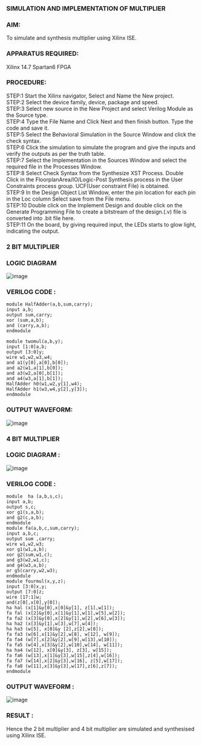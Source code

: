### SIMULATION AND IMPLEMENTATION OF MULTIPLIER
### AIM: 
 To simulate and synthesis multiplier using Xilinx ISE.

### APPARATUS REQUIRED:
Xilinx 14.7
Spartan6 FPGA
  
### PROCEDURE:
STEP:1  Start  the Xilinx navigator, Select and Name the New project.                                                                     
STEP:2  Select the device family, device, package and speed.                                                                         
STEP:3  Select new source in the New Project and select Verilog Module as the Source type.                                                                             
STEP:4  Type the File Name and Click Next and then finish button. Type the code and save it.                                                          
STEP:5  Select the Behavioral Simulation in the Source Window and click the check syntax.                                                                       
STEP:6  Click the simulation to simulate the program and  give the inputs and verify the outputs as per the truth table.                                               
STEP:7  Select the Implementation in the Sources Window and select the required file in the Processes Window.                                   
STEP:8  Select Check Syntax from the Synthesize  XST Process. Double Click in the  FloorplanArea/IO/Logic-Post Synthesis process in the User Constraints process group. UCF(User constraint File) is obtained.                                                    
STEP:9  In the Design Object List Window, enter the pin location for each pin in the Loc column Select save from the File menu.                      
STEP:10 Double click on the Implement Design and double click on the Generate Programming File to create a bitstream of the design.(.v) file is converted into .bit file here.                                       
STEP:11  On the board, by giving required input, the LEDs starts to glow light, indicating the output.                                      


### 2 BIT MULTIPLIER
### LOGIC DIAGRAM
![image](https://github.com/navaneethans/VLSI-LAB-EXP-3/assets/6987778/7713750f-65e6-41c0-8082-5005eac4031c)
### VERILOG CODE :
```
module HalfAdder(a,b,sum,carry);
input a,b;
output sum,carry;
xor (sum,a,b);
and (carry,a,b);
endmodule

module twomul(a,b,y);
input [1:0]a,b;
output [3:0]y;
wire w1,w2,w3,w4;
and a1(y[0],a[0],b[0]);
and a2(w1,a[1],b[0]);
and a3(w2,a[0],b[1]);
and a4(w3,a[1],b[1]);
HalfAdder h0(w1,w2,y[1],w4);
HalfAdder h1(w3,w4,y[2],y[3]);
endmodule
```
### OUTPUT WAVEFORM:
![image](https://github.com/navaneethans/VLSI-LAB-EXP-3/assets/163638659/e523d46d-c048-4e00-b7a3-b47aefce0421)

### 4 BIT MULTIPLIER
### LOGIC DIAGRAM :
![image](https://github.com/navaneethans/VLSI-LAB-EXP-3/assets/6987778/d95215dd-8cf1-4e08-93cc-96adfdd7fbdc)
### VERILOG CODE :
```
module  ha (a,b,s,c);
input a,b;
output s,c;
xor g1(s,a,b);
and g2(c,a,b);
endmodule
module fa(a,b,c,sum,carry);
input a,b,c;
output sum ,carry;
wire w1,w2,w3;
xor g1(w1,a,b);
xor g2(sum,w1,c);
and g3(w2,w1,c); 
and g4(w3,a,b);
or g5(carry,w2,w3);
endmodule
module fourmul(x,y,z);
input [3:0]x,y;
output [7:0]z;
wire [17:1]w;
and(z[0],x[0],y[0]);
ha hal (x[1]&y[0],x[0]&y[1], z[1],w[1]);
fa fal (x[2]&y[0],x[1]&y[1],w[1],w[5],w[2]);
fa fa2 (x[3]&y[0],x[2]&y[1],w[2],w[6],w[3]);
ha ha2 (x[3]&y[1],w[3],w[7],w[4]);
ha ha3 (w[5], x[0]&y [2],z[2],w[8]); 
fa fa3 (w[6],x[1]&y[2],w[8], w[12], w[9]);
fa fa4 (w[7],x[2]&y[2],w[9],w[13],w[10]);
fa fa5 (w[4],x[3]&y[2],w[10],w[14], w[11]);
ha ha4 (w[12], x[0]&y[3], z[3], w[15]);
fa fa6 (w[13],x[1]&y[3],w[15],z[4],w[16]);
fa fa7 (w[14],x[2]&y[3],w[16], z[5],w[17]);
fa fa8 (w[11],x[3]&y[3],w[17],z[6],z[7]);
endmodule
```
### OUTPUT WAVEFORM :
![image](https://github.com/navaneethans/VLSI-LAB-EXP-3/assets/163638659/d115463d-9a66-44eb-a546-89ecaaf9db00)


### RESULT :
Hence the 2 bit multiplier and 4 bit multiplier are simulated and synthesised using Xilinx ISE.



